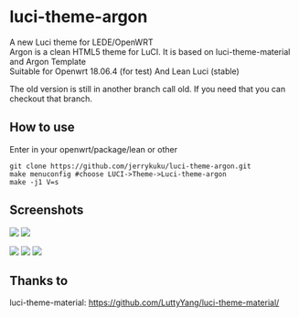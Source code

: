 # luci-theme-argon
A new Luci theme for LEDE/OpenWRT  
Argon is a clean HTML5 theme for LuCI. It is based on luci-theme-material and Argon Template  
Suitable for Openwrt 18.06.4 (for test) And Lean Luci (stable)  

The old version is still in another branch call old. If you need that you can checkout that branch.


## How to use

Enter in your openwrt/package/lean  or  other

```
git clone https://github.com/jerrykuku/luci-theme-argon.git
make menuconfig #choose LUCI->Theme->Luci-theme-argon
make -j1 V=s
```


## Screenshots
![](/Screenshots/pc/screenshot1.png)
![](/Screenshots/pc/screenshot2.png)

![](/Screenshots/phone/Screenshot_1.jpg)
![](/Screenshots/phone/Screenshot_2.jpg)
![](/Screenshots/phone/Screenshot_3.jpg)

## Thanks to 
luci-theme-material: https://github.com/LuttyYang/luci-theme-material/
